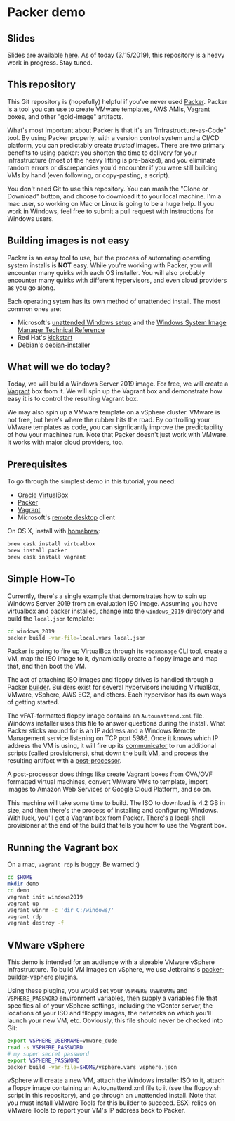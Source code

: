 Packer demo
===========

## Slides

Slides are available [here][slides].  As of today (3/15/2019), this repository is a heavy work in progress.  Stay tuned.

## This repository

This Git repository is (hopefully) helpful if you've never used [Packer][packer].  Packer is a tool you can use to
create VMware templates, AWS AMIs, Vagrant boxes, and other "gold-image" artifacts.

What's most important about Packer is that it's an "Infrastructure-as-Code" tool.  By using Packer properly, with a
version control system and a CI/CD platform, you can predictably create *trusted* images.  There are two primary 
benefits to using packer: you shorten the time to delivery for your infrastructure (most of the heavy lifting is
pre-baked), and you eliminate random errors or discrepancies you'd encounter if you were still building VMs by 
hand (even following, or copy-pasting, a script).

You don't need Git to use this repository.  You can mash the "Clone or Download" button, and choose to download it to your local machine.  I'm a mac user, so working on Mac or Linux is going to be a huge help.  If you work in Windows, feel free to submit a pull request with instructions for Windows users.

## Building images is not easy

Packer is an easy tool to use, but the process of automating operating system installs is **NOT** easy.  While you're working with Packer, you will encounter many quirks with each OS installer.  You will also probably encounter many quirks with different hypervisors, and even cloud providers as you go along.

Each operating sytem has its own method of unattended install.  The most common ones are:

- Microsoft's [unattended Windows setup][unattended ref] and the [Windows System Image Manager Technical Reference][wsim ref]
- Red Hat's [kickstart][kickstart-ref]
- Debian's [debian-installer][debian-installer-ref]

## What will we do today?

Today, we will build a Windows Server 2019 image.  For free, we will create a [Vagrant][vagrant] box from it.  We will 
spin up the Vagrant box and demonstrate how easy it is to control the resulting Vagrant box.

We may also spin up a VMware template on a vSphere cluster.  VMware is not free,  but here's where the rubber hits 
the road.  By controlling your VMware templates as code, you can signficantly improve the predictability of how your 
machines run.  Note that Packer doesn't just work with VMware.  It works with major cloud providers, too.

## Prerequisites

To go through the simplest demo in this tutorial, you need:

- [Oracle VirtualBox][oracle virtualbox]
- [Packer][packer-download]
- [Vagrant][vagrant-download]
- Microsoft's [remote desktop][rdp] client

On OS X, install with [homebrew][brew]:

```bash
brew cask install virtualbox
brew install packer
brew cask install vagrant
```

## Simple How-To

Currently, there's a single example that demonstrates how to spin up Windows Server 2019 from an evaluation ISO 
image.  Assuming you have virtualbox and packer installed, change into the `windows_2019` directory and build the 
`local.json` template:

```bash
cd windows_2019
packer build -var-file=local.vars local.json
```

Packer is going to fire up VirtualBox through its `vboxmanage` CLI tool, create a VM, map the ISO image to it, 
dynamically create a floppy image and map that, and then boot the VM.  

The act of attaching ISO images and floppy drives is handled through a Packer [builder][packer-builders].  Builders
exist for several hypervisors including VirtualBox, VMware, vSphere, AWS EC2, and others.  Each hypervisor has 
its own ways of getting started.

The vFAT-formatted floppy image contains an `Autounattend.xml` file.  Windows installer uses this file to answer
questions during the install.  What Packer sticks around for is an IP address and a Windows Remote Management
service listening on TCP port 5986.  Once it knows which IP address the VM is using, it will fire up its 
[communicator][packer-communicators] to run additional scripts (called [provisioners][packer-provisioners]), 
shut down the built VM, and process the resulting artifact with a [post-processor][packer-postprocessors].

A post-processor does things like create Vagrant boxes from OVA/OVF formatted virtual machines, convert VMware
VMs to template, import images to Amazon Web Services or Google Cloud Platform, and so on.

This machine will take some time to build.  The ISO to download is 4.2 GB in size, and then there's the process
of installing and configuring Windows.  With luck, you'll get a Vagrant box from Packer.  There's a local-shell
provisioner at the end of the build that tells you how to use the Vagrant box.

## Running the Vagrant box

On a mac, `vagrant rdp` is buggy.  Be warned :)

```bash
cd $HOME
mkdir demo
cd demo
vagrant init windows2019
vagrant up
vagrant winrm -c 'dir C:/windows/'
vagrant rdp
vagrant destroy -f
```

## VMware vSphere

This demo is intended for an audience with a sizeable VMware vSphere infrastructure.  To build VM images on vSphere, we use Jetbrains's [packer-builder-vsphere][jetbrains] plugins.

Using these plugins, you would set your `VSPHERE_USERNAME` and `VSPHERE_PASSWORD` environment variables, then supply a
variables file that specifies all of your vSphere settings, including the vCenter server, the locations of your ISO and flloppy images, the networks on which you'll launch your new VM, etc.  Obviously, this file should never be checked into 
Git:

```bash
export VSPHERE_USERNAME=vmware_dude
read -s VSPHERE_PASSWORD
# my super secret password
export VSPHERE_PASSWORD
packer build -var-file=$HOME/vsphere.vars vsphere.json
```

vSphere will create a new VM, attach the Windows installer ISO to it, attach a floppy image containing an Autounattend.xml file to it (see the floppy.sh script in this repository), and go through an unattended install.  Note that you must install VMware Tools for this builder to succeed.  ESXi relies on VMware Tools to report your VM's IP address back to Packer.

[brew]: https://brew.sh
[debian-installer-ref]: https://help.ubuntu.com/18.04/installation-guide/amd64/apb.html
[jetbrains]: https://github.com/jetbrains-infra/packer-builder-vsphere
[kickstart-ref]: https://access.redhat.com/documentation/en-us/red_hat_enterprise_linux/7/html/installation_guide/chap-kickstart-installations
[packer]: https://packer.io
[packer-builders]: https://packer.io/docs/builders/index.html
[packer-communicators]: https://www.packer.io/docs/templates/communicator.html
[packer-download]: https://packer.io/downloads.html
[packer-postprocessors]: https://www.packer.io/docs/post-processors/index.html
[packer-provisioners]: https://packer.io/docs/provisioners/index.html
[sheksha]: https://sheska.com/how-to-create-an-automated-install-for-windows-server-2019/
[oracle virtualbox]: https://www.virtualbox.org/wiki/Downloads
[rdp]: https://itunes.apple.com/us/app/microsoft-remote-desktop-10/id1295203466?mt=12
[slides]: https://docs.google.com/presentation/d/1uoXa6XaKrI61iCpGVJoVLqVg_lH619hgjw1Nz-S0YkQ/edit?usp=sharing
[unattended ref]: https://docs.microsoft.com/en-us/windows-hardware/customize/desktop/unattend/
[wsim ref]: https://docs.microsoft.com/en-us/windows-hardware/customize/desktop/wsim/windows-system-image-manager-technical-reference
[vagrant]: https://vagrantup.com
[vagrant-download]: https://www.vagrantup.com/downloads.html
